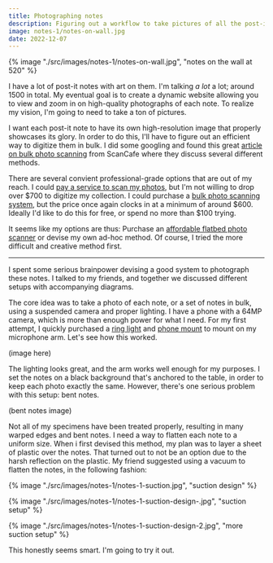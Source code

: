 ```yaml
---
title: Photographing notes
description: Figuring out a workflow to take pictures of all the post-it notes i have
image: notes-1/notes-on-wall.jpg
date: 2022-12-07
---
```


{% image "./src/images/notes-1/notes-on-wall.jpg", "notes on the wall at 520" %}

I have a lot of post-it notes with art on them. I'm talking *a lot* a lot; around 1500 in total. My eventual goal is to create a dynamic website allowing you to view and zoom in on high-quality photographs of each note. To realize my vision, I'm going to need to take a ton of pictures.

I want each post-it note to have its own high-resolution image that properly showcases its glory. In order to do this, I'll have to figure out an efficient way to digitize them in bulk. I did some googling and found this great [article on bulk photo scanning](https://www.scancafe.com/how-to/bulk-scan-photo-collection) from ScanCafe where they discuss several different methods.

There are several convient professional-grade options that are out of my reach. I could [pay a service to scan my photos](https://www.scancafe.com/services/photo-scanning), but I'm not willing to drop over $700 to digitize my collection. I could purchase a [bulk photo scanning system](https://www.amazon.com/Epson-FastFoto-FF-680W-Wireless-High-Speed/dp/B07DLX26BB/), but the price once again clocks in at a minimum of around $600. Ideally I'd like to do this for free, or spend no more than $100 trying.

It seems like my options are thus: Purchase an [affordable flatbed photo scanner](https://www.amazon.com/Epson-Perfection-V39-Document-resolution/dp/B00SSXQ7Q2/) or devise my own ad-hoc method. Of course, I tried the more difficult and creative method first.

---

I spent some serious brainpower devising a good system to photograph these notes. I talked to my friends, and together we discussed different setups with accompanying diagrams. 

The core idea was to take a photo of each note, or a set of notes in bulk, using a suspended camera and proper lighting. I have a phone with a 64MP camera, which is more than enough power for what I need. For my first attempt, I quickly purchased a [ring light](https://www.amazon.com/dp/B097SS6K9M?psc=1) and [phone mount](https://www.amazon.com/dp/B072KNBV21?psc=1) to mount on my microphone arm. Let's see how this worked.

(image here)

The lighting looks great, and the arm works well enough for my purposes. I set the notes on a black background that's anchored to the table, in order to keep each photo exactly the same. However, there's one serious problem with this setup: bent notes.

(bent notes image)

Not all of my specimens have been treated properly, resulting in many warped edges and bent notes. I need a way to flatten each note to a uniform size. When i first devised this method, my plan was to layer a sheet of plastic over the notes. That turned out to not be an option due to the harsh reflection on the plastic. My friend suggested using a vacuum to flatten the notes, in the following fashion:

{% image "./src/images/notes-1/notes-1-suction.jpg", "suction design" %}

{% image "./src/images/notes-1/notes-1-suction-design-.jpg", "suction setup" %}

{% image "./src/images/notes-1/notes-1-suction-design-2.jpg", "more suction setup" %}

This honestly seems smart. I'm going to try it out.